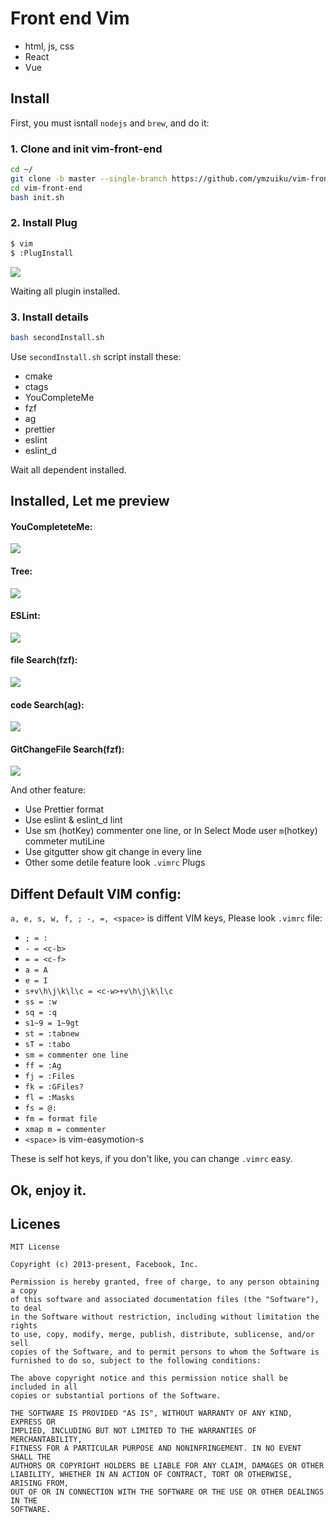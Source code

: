 # Front end Vim

- html, js, css
- React
- Vue

## Install

First, you must isntall `nodejs` and `brew`, and do it:

### 1. Clone and init vim-front-end

```sh
cd ~/
git clone -b master --single-branch https://github.com/ymzuiku/vim-front-end
cd vim-front-end
bash init.sh
```

### 2. Install Plug

```sh
$ vim
$ :PlugInstall
```

![](./img/installPlug.png)

Waiting all plugin installed.

### 3. Install details

```sh
bash secondInstall.sh
```

Use `secondInstall.sh` script install these:

- cmake
- ctags
- YouCompleteMe
- fzf
- ag
- prettier
- eslint
- eslint_d


Wait all dependent installed.

## Installed, Let me preview

#### YouCompleteteMe:

![](./img/YouCompleteMe.png)

#### Tree:

![](./img/tree.png)

#### ESLint:

![](./img/eslint.png)

#### file Search(fzf):

![](./img/fzf.png)

#### code Search(ag):

![](./img/ag.png)

#### GitChangeFile Search(fzf):

![](./img/gitfile.png)

And other feature:

- Use Prettier format
- Use eslint & eslint_d lint
- Use sm (hotKey) commenter one line, or In Select Mode user `m`(hotkey) commeter mutiLine
- Use gitgutter show git change in every line
- Other some detile feature look `.vimrc` Plugs

## Diffent Default VIM config:

`a, e, s, w, f, ; -, =, <space>` is diffent VIM keys, Please look `.vimrc` file:

- `; = :`
- `- = <c-b>`
- `= = <c-f>`
- `a = A`
- `e = I`
- `s+v\h\j\k\l\c = <c-w>+v\h\j\k\l\c`
- `ss = :w`
- `sq = :q`
- `s1~9 = 1~9gt`
- `st = :tabnew`
- `sT = :tabo`
- `sm = commenter one line`
- `ff = :Ag`
- `fj = :Files`
- `fk = :GFiles?`
- `fl = :Masks`
- `fs = @:` 
- `fm = format file`
- `xmap m = commenter`
- `<space>` is vim-easymotion-s

These is self hot keys, if you don't like, you can change `.vimrc` easy.

## Ok, enjoy it.

## Licenes

```
MIT License

Copyright (c) 2013-present, Facebook, Inc.

Permission is hereby granted, free of charge, to any person obtaining a copy
of this software and associated documentation files (the "Software"), to deal
in the Software without restriction, including without limitation the rights
to use, copy, modify, merge, publish, distribute, sublicense, and/or sell
copies of the Software, and to permit persons to whom the Software is
furnished to do so, subject to the following conditions:

The above copyright notice and this permission notice shall be included in all
copies or substantial portions of the Software.

THE SOFTWARE IS PROVIDED "AS IS", WITHOUT WARRANTY OF ANY KIND, EXPRESS OR
IMPLIED, INCLUDING BUT NOT LIMITED TO THE WARRANTIES OF MERCHANTABILITY,
FITNESS FOR A PARTICULAR PURPOSE AND NONINFRINGEMENT. IN NO EVENT SHALL THE
AUTHORS OR COPYRIGHT HOLDERS BE LIABLE FOR ANY CLAIM, DAMAGES OR OTHER
LIABILITY, WHETHER IN AN ACTION OF CONTRACT, TORT OR OTHERWISE, ARISING FROM,
OUT OF OR IN CONNECTION WITH THE SOFTWARE OR THE USE OR OTHER DEALINGS IN THE
SOFTWARE.
```
